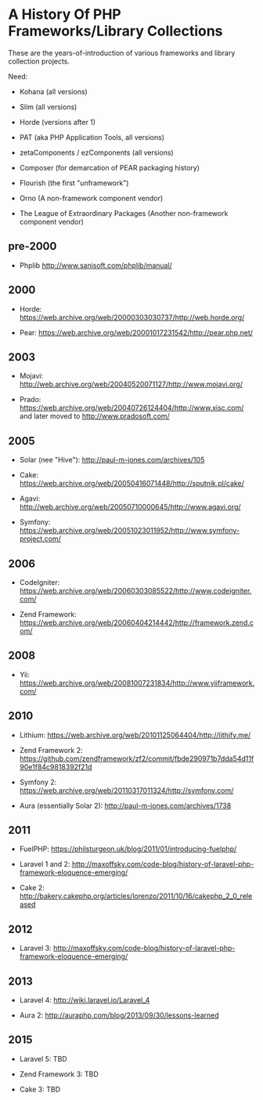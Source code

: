 # A History Of PHP Frameworks/Library Collections

These are the years-of-introduction of various frameworks and library collection projects.

Need:

- Kohana (all versions)

- Slim (all versions)

- Horde (versions after 1)

- PAT (aka PHP Application Tools, all versions)

- zetaComponents / ezComponents (all versions)

- Composer (for demarcation of PEAR packaging history)

- Flourish (the first "unframework")

- Orno (A non-framework component vendor)

- The League of Extraordinary Packages (Another non-framework component vendor)


## pre-2000

- Phplib <http://www.sanisoft.com/phplib/manual/>

## 2000

- Horde: <https://web.archive.org/web/20000303030737/http://web.horde.org/>

- Pear: <https://web.archive.org/web/20001017231542/http://pear.php.net/>

## 2003

- Mojavi: <http://web.archive.org/web/20040520071127/http://www.mojavi.org/>

- Prado: <https://web.archive.org/web/20040726124404/http://www.xisc.com/> and later moved to  <http://www.pradosoft.com/>

## 2005

- Solar (nee "Hive"): <http://paul-m-jones.com/archives/105>

- Cake: <https://web.archive.org/web/20050416071448/http://sputnik.pl/cake/>

- Agavi: <http://web.archive.org/web/20050710000645/http://www.agavi.org/>

- Symfony: <https://web.archive.org/web/20051023011952/http://www.symfony-project.com/>

## 2006

- CodeIgniter: <https://web.archive.org/web/20060303085522/http://www.codeigniter.com/>

- Zend Framework: <https://web.archive.org/web/20060404214442/http://framework.zend.com/>

## 2008

- Yii: <https://web.archive.org/web/20081007231834/http://www.yiiframework.com/>


## 2010

- Lithium: <https://web.archive.org/web/20101125064404/http://lithify.me/>

- Zend Framework 2: <https://github.com/zendframework/zf2/commit/fbde290971b7dda54d11f90e1f84c9818392f21d>

- Symfony 2: <https://web.archive.org/web/20110317011324/http://symfony.com/>

- Aura (essentially Solar 2): <http://paul-m-jones.com/archives/1738>

## 2011

- FuelPHP: https://philsturgeon.uk/blog/2011/01/introducing-fuelphp/

- Laravel 1 and 2: <http://maxoffsky.com/code-blog/history-of-laravel-php-framework-eloquence-emerging/>

- Cake 2: <http://bakery.cakephp.org/articles/lorenzo/2011/10/16/cakephp_2_0_released>

## 2012

- Laravel 3: <http://maxoffsky.com/code-blog/history-of-laravel-php-framework-eloquence-emerging/>

## 2013

- Laravel 4: <http://wiki.laravel.io/Laravel_4>

- Aura 2: <http://auraphp.com/blog/2013/09/30/lessons-learned>

## 2015

- Laravel 5: TBD

- Zend Framework 3: TBD

- Cake 3: TBD

